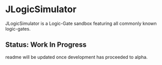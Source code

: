 # JLogicSimulator
JLogicSimulator is a Logic-Gate sandbox featuring all commonly known logic-gates. 
## Status: Work In Progress
readme will be updated once development has proceeded to alpha.
